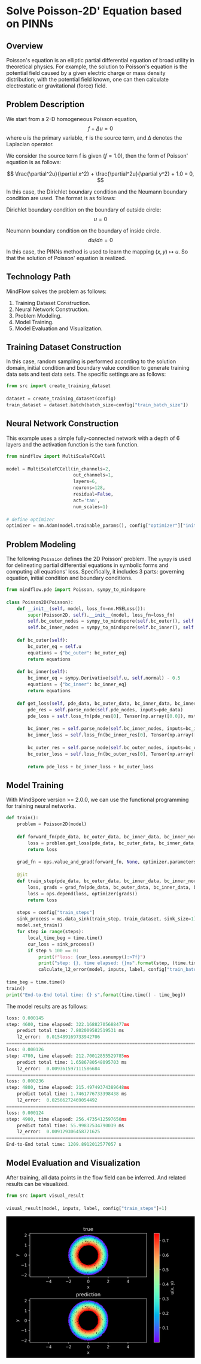 # Solve Poisson-2D' Equation based on PINNs

## Overview

Poisson's equation is an elliptic partial differential equation of broad utility in theoretical physics. For example, the solution to Poisson's equation is the potential field caused by a given electric charge or mass density distribution; with the potential field known, one can then calculate electrostatic or gravitational (force) field.

## Problem Description

We start from a 2-D homogeneous Poisson equation,
$$
f + \Delta u = 0
$$
where `u` is the primary variable, `f` is the source term, and $\Delta$ denotes the Laplacian operator.

We consider the source term f is given ($f=1.0$), then the form of Poisson' equation is as follows:

$$
\frac{\partial^2u}{\partial x^2} + \frac{\partial^2u}{\partial y^2} + 1.0 = 0,
$$

In this case, the Dirichlet boundary condition and the Neumann boundary condition are used. The format is as follows:

Dirichlet boundary condition on the boundary of outside circle:
$$
u = 0
$$

Neumann boundary condition on the boundary of inside circle.
$$
du/dn = 0
$$

In this case, the PINNs method is used to learn the mapping $(x, y) \mapsto u$. So that the solution of Poisson' equation is realized.

## Technology Path

MindFlow solves the problem as follows:

1. Training Dataset Construction.
2. Neural Network Construction.
3. Problem Modeling.
4. Model Training.
5. Model Evaluation and Visualization.

## Training Dataset Construction

In this case, random sampling is performed according to the solution domain, initial condition and boundary value condition to generate training data sets and test data sets. The specific settings are as follows:

```python
from src import create_training_dataset

dataset = create_training_dataset(config)
train_dataset = dataset.batch(batch_size=config["train_batch_size"])
```

## Neural Network Construction

This example uses a simple fully-connected network with a depth of 6 layers and the activation function is the `tanh` function.

```python
from mindflow import MultiScaleFCCell

model = MultiScaleFCCell(in_channels=2,
                         out_channels=1,
                         layers=6,
                         neurons=128,
                         residual=False,
                         act='tan',
                         num_scales=1)

# define optimizer
optimizer = nn.Adam(model.trainable_params(), config["optimizer"]["initial_lr"])
```

## Problem Modeling

The following `Poission` defines the 2D Poisson' problem. The `sympy` is used for delineating partial differential equations in symbolic forms and computing all equations' loss. Specifically, it includes 3 parts: governing equation, initial condition and boundary conditions.

```python
from mindflow.pde import Poisson, sympy_to_mindspore

class Poisson2D(Poisson):
    def __init__(self, model, loss_fn=nn.MSELoss()):
        super(Poisson2D, self).__init__(model, loss_fn=loss_fn)
        self.bc_outer_nodes = sympy_to_mindspore(self.bc_outer(), self.in_vars, self.out_vars)
        self.bc_inner_nodes = sympy_to_mindspore(self.bc_inner(), self.in_vars, self.out_vars)

    def bc_outer(self):
        bc_outer_eq = self.u
        equations = {"bc_outer": bc_outer_eq}
        return equations

    def bc_inner(self):
        bc_inner_eq = sympy.Derivative(self.u, self.normal) - 0.5
        equations = {"bc_inner": bc_inner_eq}
        return equations

    def get_loss(self, pde_data, bc_outer_data, bc_inner_data, bc_inner_normal):
        pde_res = self.parse_node(self.pde_nodes, inputs=pde_data)
        pde_loss = self.loss_fn(pde_res[0], Tensor(np.array([0.0]), mstype.float32))

        bc_inner_res = self.parse_node(self.bc_inner_nodes, inputs=bc_inner_data, norm=bc_inner_normal)
        bc_inner_loss = self.loss_fn(bc_inner_res[0], Tensor(np.array([0.0]), mstype.float32))

        bc_outer_res = self.parse_node(self.bc_outer_nodes, inputs=bc_outer_data)
        bc_outer_loss = self.loss_fn(bc_outer_res[0], Tensor(np.array([0.0]), mstype.float32))

        return pde_loss + bc_inner_loss + bc_outer_loss
```

## Model Training

With MindSpore version >= 2.0.0, we can use the functional programming for training neural networks.

```python
def train():
    problem = Poisson2D(model)

    def forward_fn(pde_data, bc_outer_data, bc_inner_data, bc_inner_normal):
        loss = problem.get_loss(pde_data, bc_outer_data, bc_inner_data, bc_inner_normal)
        return loss

    grad_fn = ops.value_and_grad(forward_fn, None, optimizer.parameters, has_aux=False)

    @jit
    def train_step(pde_data, bc_outer_data, bc_inner_data, bc_inner_normal):
        loss, grads = grad_fn(pde_data, bc_outer_data, bc_inner_data, bc_inner_normal)
        loss = ops.depend(loss, optimizer(grads))
        return loss

    steps = config["train_steps"]
    sink_process = ms.data_sink(train_step, train_dataset, sink_size=1)
    model.set_train()
    for step in range(steps):
        local_time_beg = time.time()
        cur_loss = sink_process()
        if step % 100 == 0:
            print(f"loss: {cur_loss.asnumpy():>7f}")
            print("step: {}, time elapsed: {}ms".format(step, (time.time() - local_time_beg) * 1000))
            calculate_l2_error(model, inputs, label, config["train_batch_size"])

time_beg = time.time()
train()
print("End-to-End total time: {} s".format(time.time() - time_beg))
```

The model results are as follows:

```python
loss: 0.000145
step: 4600, time elapsed: 322.16882705688477ms
    predict total time: 7.802009582519531 ms
    l2_error:  0.015489169733942706
==================================================================================================
loss: 0.000126
step: 4700, time elapsed: 212.70012855529785ms
    predict total time: 1.6586780548095703 ms
    l2_error:  0.009361597111586684
==================================================================================================
loss: 0.000236
step: 4800, time elapsed: 215.49749374389648ms
    predict total time: 1.7461776733398438 ms
    l2_error:  0.02566272469054492
==================================================================================================
loss: 0.000124
step: 4900, time elapsed: 256.4735412597656ms
    predict total time: 55.99832534790039 ms
    l2_error:  0.009129306458721625
==================================================================================================
End-to-End total time: 1209.8912012577057 s
```

## Model Evaluation and Visualization

After training, all data points in the flow field can be inferred. And related results can be visualized.

```python
from src import visual_result

visual_result(model, inputs, label, config["train_steps"]+1)
```

![PINNs_results](images/result.jpg)
